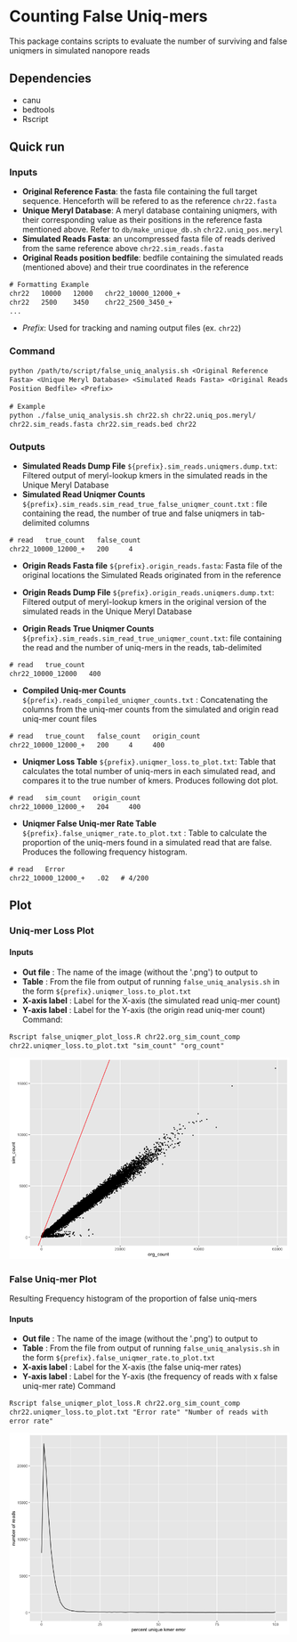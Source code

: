 # Counting False Uniq-mers

This package contains scripts to evaluate the number of surviving and false uniqmers in simulated nanopore reads

## Dependencies
- canu
- bedtools
- Rscript

## Quick run
### Inputs
- **Original Reference Fasta**: the fasta file containing the full target sequence. Henceforth will be refered to as the reference
`chr22.fasta`
- **Unique Meryl Database**: A meryl database containing uniqmers, with their corresponding value as their positions in the reference fasta mentioned above. Refer to `db/make_unique_db.sh` 
`chr22.uniq_pos.meryl`
- **Simulated Reads Fasta**: an uncompressed fasta file of reads derived from the same reference above
`chr22.sim_reads.fasta`
- **Original Reads position bedfile**: bedfile containing the simulated reads (mentioned above) and their true coordinates in the reference
```
# Formatting Example
chr22   10000   12000   chr22_10000_12000_+
chr22   2500    3450    chr22_2500_3450_+
...
```
- *Prefix*: Used for tracking and naming output files (ex. `chr22`)


### Command

```
python /path/to/script/false_uniq_analysis.sh <Original Reference Fasta> <Unique Meryl Database> <Simulated Reads Fasta> <Original Reads Position Bedfile> <Prefix>

# Example
python ./false_uniq_analysis.sh chr22.sh chr22.uniq_pos.meryl/ chr22.sim_reads.fasta chr22.sim_reads.bed chr22
```

### Outputs
- **Simulated Reads Dump File** `${prefix}.sim_reads.uniqmers.dump.txt`: Filtered output of meryl-lookup kmers in the simulated reads in the Unique Meryl Database
- **Simulated Read Uniqmer Counts** `${prefix}.sim_reads.sim_read_true_false_uniqmer_count.txt` : file containing the read, the number of true and false uniqmers in tab-delimited columns
```
# read   true_count   false_count
chr22_10000_12000_+   200     4
```
- **Origin Reads Fasta file** `${prefix}.origin_reads.fasta`: Fasta file of the original locations the Simulated Reads originated from in the reference

- **Origin Reads Dump File** `${prefix}.origin_reads.uniqmers.dump.txt`: Filtered output of meryl-lookup kmers in the original version of the simulated reads in the Unique Meryl Database
- **Origin Reads True Uniqmer Counts** `${prefix}.sim_reads.sim_read_true_uniqmer_count.txt`: file containing the read and the number of uniq-mers in the reads, tab-delimited
```
# read   true_count
chr22_10000_12000   400
```
- **Compiled Uniq-mer Counts** `${prefix}.reads_compiled_uniqmer_counts.txt` : Concatenating the columns from the uniq-mer counts from the simulated and origin read uniq-mer count files
```
# read   true_count   false_count   origin_count
chr22_10000_12000_+   200     4     400
```

- **Uniqmer Loss Table** `${prefix}.uniqmer_loss.to_plot.txt`: Table that calculates the total number of uniq-mers in each simulated read, and compares it to the true number of kmers. Produces following dot plot.

```
# read   sim_count   origin_count
chr22_10000_12000_+   204     400
```

- **Uniqmer False Uniq-mer Rate Table** `${prefix}.false_uniqmer_rate.to_plot.txt` : Table to calculate the proportion of the uniq-mers found in a simulated read that are false. Produces the following frequency histogram. 
```
# read   Error
chr22_10000_12000_+   .02   # 4/200
```
## Plot

### Uniq-mer Loss Plot

#### Inputs
- **Out file** : The name of the image (without the '.png') to output to
- **Table** : From the file from output of running `false_uniq_analysis.sh` in the form `${prefix}.uniqmer_loss.to_plot.txt`
- **X-axis label** : Label for the X-axis (the simulated read uniq-mer count)
- **Y-axis label** : Label for the Y-axis (the origin read uniq-mer count)
Command: 
```
Rscript false_uniqmer_plot_loss.R chr22.org_sim_count_comp chr22.uniqmer_loss.to_plot.txt "sim_count" "org_count"
```
![Uniq-mer Loss](chr22.org_sim_count_comp.png)


### False Uniq-mer Plot
Resulting Frequency histogram of the proportion of false uniq-mers

#### Inputs
- **Out file** : The name of the image (without the '.png') to output to
- **Table** : From the file from output of running `false_uniq_analysis.sh` in the form `${prefix}.false_uniqmer_rate.to_plot.txt`
- **X-axis label** : Label for the X-axis (the false uniq-mer rates)
- **Y-axis label** : Label for the Y-axis (the frequency of reads with x false uniq-mer rate)
Command
```
Rscript false_uniqmer_plot_loss.R chr22.org_sim_count_comp chr22.uniqmer_loss.to_plot.txt "Error rate" "Number of reads with error rate"
```
![False Uniqmers](chr22.false_unique_kmer_histogram.png)
